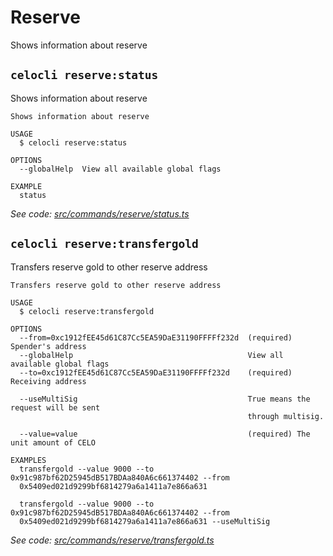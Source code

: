 # Reserve

Shows information about reserve

## `celocli reserve:status`

Shows information about reserve

```text
Shows information about reserve

USAGE
  $ celocli reserve:status

OPTIONS
  --globalHelp  View all available global flags

EXAMPLE
  status
```

_See code:_ [_src/commands/reserve/status.ts_](https://github.com/celo-org/celo-monorepo/tree/master/packages/cli/src/commands/reserve/status.ts)

## `celocli reserve:transfergold`

Transfers reserve gold to other reserve address

```text
Transfers reserve gold to other reserve address

USAGE
  $ celocli reserve:transfergold

OPTIONS
  --from=0xc1912fEE45d61C87Cc5EA59DaE31190FFFFf232d  (required) Spender's address
  --globalHelp                                       View all available global flags
  --to=0xc1912fEE45d61C87Cc5EA59DaE31190FFFFf232d    (required) Receiving address

  --useMultiSig                                      True means the request will be sent
                                                     through multisig.

  --value=value                                      (required) The unit amount of CELO

EXAMPLES
  transfergold --value 9000 --to 0x91c987bf62D25945dB517BDAa840A6c661374402 --from
  0x5409ed021d9299bf6814279a6a1411a7e866a631

  transfergold --value 9000 --to 0x91c987bf62D25945dB517BDAa840A6c661374402 --from
  0x5409ed021d9299bf6814279a6a1411a7e866a631 --useMultiSig
```

_See code:_ [_src/commands/reserve/transfergold.ts_](https://github.com/celo-org/celo-monorepo/tree/master/packages/cli/src/commands/reserve/transfergold.ts)

